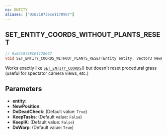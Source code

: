 ```yaml
---
ns: ENTITY
aliases: ["0x621873ece1178967"]
---
```

## SET_ENTITY_COORDS_WITHOUT_PLANTS_RESET

```c
// 0x621873ECE1178967
void SET_ENTITY_COORDS_WITHOUT_PLANTS_RESET(Entity entity, Vector3 NewPosition, bool DoDeadCheck, bool KeepTasks, bool KeepIK, bool DoWarp);
```

Works exactly like [`SET_ENTITY_COORDS`](#_0x06843DA7060A026B)() but doesn't reset procedural grass (useful for spectator camera views, etc.)


## Parameters
* **entity**: 
* **NewPosition**: 
* **DoDeadCheck**: (Default value: `True`)
* **KeepTasks**: (Default value: `False`)
* **KeepIK**: (Default value: `False`)
* **DoWarp**: (Default value: `True`)
